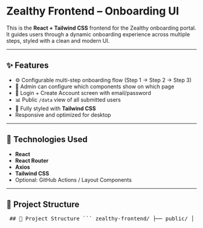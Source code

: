 #  Zealthy Frontend – Onboarding UI

This is the **React + Tailwind CSS** frontend for the Zealthy onboarding portal. It guides users through a dynamic onboarding experience across multiple steps, styled with a clean and modern UI.

---

## ✨ Features

- ⚙️ Configurable multi-step onboarding flow (Step 1 → Step 2 → Step 3)
- 📄 Admin can configure which components show on which page
- 🔐 Login + Create Account screen with email/password
- 📊 Public `/data` view of all submitted users
- 🎨 Fully styled with **Tailwind CSS**
- Responsive and optimized for desktop

---

## 🧩 Technologies Used

- **React**
- **React Router**
- **Axios**
- **Tailwind CSS**
- Optional: GitHub Actions / Layout Components

---

## 🔧 Project Structure
<pre lang="markdown"> ## 📁 Project Structure ``` zealthy-frontend/ ├── public/ │ └── index.html │ ├── src/ │ ├── pages/ │ │ ├── Step1EmailPassword.js # Create / Login page │ │ ├── Step2Details.js # Page 2: About Me / Birthdate / Address │ │ ├── Step3Details.js # Page 3: Final info │ │ ├── AdminConfig.js # Admin controls │ │ ├── DataTable.js # Public user viewer │ │ └── Success.js # Final confirmation screen │ │ │ ├── components/ │ │ └── Layout.js # Shared top nav / wrapper │ │ ├── App.js # Router config │ ├── index.js # Entry point │ └── index.css # Tailwind base + custom styles │ ├── package.json └── tailwind.config.js ``` </pre>
